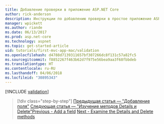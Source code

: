 ```yaml
---
title: Добавление проверки в приложение ASP.NET Core
author: rick-anderson
description: Инструкции по добавлению проверки в простое приложение ASP.NET Core.
manager: wpickett
ms.author: riande
ms.date: 06/13/2017
ms.prod: asp.net-core
ms.technology: aspnet
ms.topic: get-started-article
uid: tutorials/first-mvc-app-mac/validation
ms.openlocfilehash: d4788d7139311657bf307266dc8f131c57a82fc5
ms.sourcegitcommit: f8852267f463b62d7f975e56bea9aa3f68fbbdeb
ms.translationtype: HT
ms.contentlocale: ru-RU
ms.lasthandoff: 04/06/2018
ms.locfileid: "30895343"
---
```

[!INCLUDE [validation](../../includes/mvc-intro/validation.md)]

> [!div class="step-by-step"]
> <span data-ttu-id="68a57-103">[Предыдущая статья — "Добавление поля"](new-field.md)
> [Следующая статья — "Изучение методов Details и Delete"](xref:tutorials/first-mvc-app/details)</span><span class="sxs-lookup"><span data-stu-id="68a57-103">[Previous - Add a field](new-field.md)
[Next - Examine the Details and Delete methods](xref:tutorials/first-mvc-app/details)</span></span>


